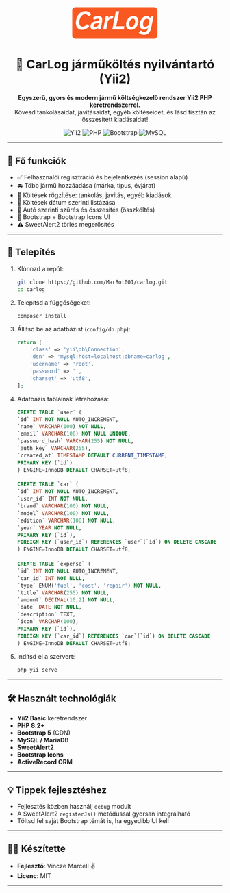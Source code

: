 <div align="center">
   <img src="web/img/logo.png" style="width: 200px; height: auto;">
   <h1 align="center">🚗 CarLog járműköltés nyilvántartó (Yii2)</h1>
</div>

<p align="center">
  <strong>Egyszerű, gyors és modern jármű költségkezelő rendszer Yii2 PHP keretrendszerrel.</strong><br>
  Kövesd tankolásaidat, javításaidat, egyéb költéseidet, és lásd tisztán az összesített kiadásaidat!
</p>

<p align="center">
  <img src="https://img.shields.io/badge/Yii2-Basic-blueviolet" alt="Yii2">
  <img src="https://img.shields.io/badge/PHP-%5E8.3-blue" alt="PHP">
  <img src="https://img.shields.io/badge/Bootstrap-5-lightblue" alt="Bootstrap">
  <img src="https://img.shields.io/badge/MySQL-supported-yellow" alt="MySQL">
</p>

---

## 🔧 Fő funkciók

- ✅ Felhasználói regisztráció és bejelentkezés (session alapú)
- 🚘 Több jármű hozzáadása (márka, típus, évjárat)
- 💸 Költések rögzítése: tankolás, javítás, egyéb kiadások
- 📅 Költések dátum szerinti listázása
- 🎯 Autó szerinti szűrés és összesítés (összköltés)
- 🎨 Bootstrap + Bootstrap Icons UI
- ⚠️ SweetAlert2 törlés megerősítés

---

## 🚀 Telepítés

1. Klónozd a repót:
   ```bash
   git clone https://github.com/MarBot001/carlog.git
   cd carlog
   ```

2. Telepítsd a függőségeket:
   ```bash
   composer install
   ```

3. Állítsd be az adatbázist (`config/db.php`):
   ```php
   return [
       'class' => 'yii\db\Connection',
       'dsn' => 'mysql:host=localhost;dbname=carlog',
       'username' => 'root',
       'password' => '',
       'charset' => 'utf8',
   ];
   ```

4. Adatbázis tábláinak létrehozása:
   ```sql
   CREATE TABLE `user` (
   `id` INT NOT NULL AUTO_INCREMENT,
   `name` VARCHAR(100) NOT NULL,
   `email` VARCHAR(100) NOT NULL UNIQUE,
   `password_hash` VARCHAR(255) NOT NULL,
   `auth_key` VARCHAR(255),
   `created_at` TIMESTAMP DEFAULT CURRENT_TIMESTAMP,
   PRIMARY KEY (`id`)
   ) ENGINE=InnoDB DEFAULT CHARSET=utf8;
   
   CREATE TABLE `car` (
   `id` INT NOT NULL AUTO_INCREMENT,
   `user_id` INT NOT NULL,
   `brand` VARCHAR(100) NOT NULL,
   `model` VARCHAR(100) NOT NULL,
   `edition` VARCHAR(100) NOT NULL,
   `year` YEAR NOT NULL,
   PRIMARY KEY (`id`),
   FOREIGN KEY (`user_id`) REFERENCES `user`(`id`) ON DELETE CASCADE
   ) ENGINE=InnoDB DEFAULT CHARSET=utf8;
   
   CREATE TABLE `expense` (
   `id` INT NOT NULL AUTO_INCREMENT,
   `car_id` INT NOT NULL,
   `type` ENUM('fuel', 'cost', 'repair') NOT NULL,
   `title` VARCHAR(255) NOT NULL,
   `amount` DECIMAL(10,2) NOT NULL,
   `date` DATE NOT NULL,
   `description` TEXT,
   `icon` VARCHAR(100),
   PRIMARY KEY (`id`),
   FOREIGN KEY (`car_id`) REFERENCES `car`(`id`) ON DELETE CASCADE
   ) ENGINE=InnoDB DEFAULT CHARSET=utf8;
      ```

5. Indítsd el a szervert:
   ```bash
   php yii serve
   ```

---

## 🛠️ Használt technológiák

- **Yii2 Basic** keretrendszer
- **PHP 8.2+**
- **Bootstrap 5** (CDN)
- **MySQL / MariaDB**
- **SweetAlert2**
- **Bootstrap Icons**
- **ActiveRecord ORM**


---

## 💡 Tippek fejlesztéshez

- Fejlesztés közben használj `debug` modult
- A SweetAlert2 `registerJs()` metódussal gyorsan integrálható
- Töltsd fel saját Bootstrap témát is, ha egyedibb UI kell

---

## 🧑‍💻 Készítette

- **Fejlesztő**: Vincze Marcell ✌️
- **Licenc**: MIT

---
